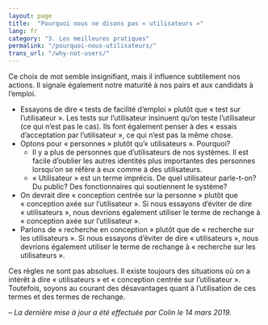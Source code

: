 ```yaml
---
layout: page
title:  "Pourquoi nous ne disons pas « utilisateurs »"
lang: fr
category: "3. Les meilleures pratiques"
permalink: "/pourquoi-nous-utilisateurs/"
trans_url: "/why-not-users/"
---
```


Ce choix de mot semble insignifiant, mais il influence subtilement nos actions. Il signale également notre maturité à nos pairs et aux candidats à l’emploi.

  * Essayons de dire « tests de facilité d’emploi » plutôt que « test sur l’utilisateur ». Les tests sur l’utilisateur insinuent qu’on teste l’utilisateur (ce qui n’est pas le cas). Ils font également penser à des « essais d’acceptation par l’utilisateur », ce qui n’est pas la même chose.
  * Optons pour « personnes » plutôt qu’« utilisateurs ». Pourquoi?
    * Il y a plus de personnes que d’utilisateurs de nos systèmes. Il est facile d’oublier les autres identités plus importantes des personnes lorsqu’on se réfère à eux comme à des utilisateurs.
    * « Utilisateur » est un terme imprécis. De quel utilisateur parle-t-on? Du public? Des fonctionnaires qui soutiennent le système?
  * On devrait dire « conception centrée sur la personne » plutôt que « conception axée sur l’utilisateur ». Si nous essayons d’éviter de dire « utilisateurs », nous devrions également utiliser le terme de rechange à « conception axée sur l’utilisateur ».
  * Parlons de « recherche en conception » plutôt que de « recherche sur les utilisateurs ». Si nous essayons d’éviter de dire « utilisateurs », nous devrions également utiliser le terme de rechange à « recherche sur les utilisateurs ».

Ces règles ne sont pas absolues. Il existe toujours des situations où on a intérêt à dire « utilisateurs » et « conception centrée sur l’utilisateur ». Toutefois, soyons au courant des désavantages quant à l’utilisation de ces termes et des termes de rechange.

_– La dernière mise à jour a été effectuée par Colin le 14 mars 2019._
